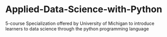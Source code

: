 # Applied-Data-Science-with-Python
5-course Specialization offered by University of Michigan to introduce learners to data science through the python programming language
